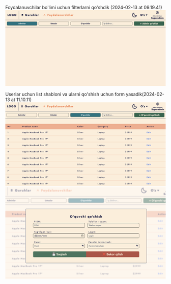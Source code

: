 Foydalanuvchilar bo'limi uchun filterlarni qo'shdik (2024-02-13 at 09.19.41)
<img src="./images/Screenshot 2024-02-13 at 09.19.41.png"/>

Userlar uchun list shabloni va ularni qo'shish uchun form yasadik(2024-02-13 at 11.10.11)
<img src="./images/Screenshot 2024-02-13 at 11.10.11.png"/>
<img src="./images/Screenshot 2024-02-13 at 11.10.21.png"/>
